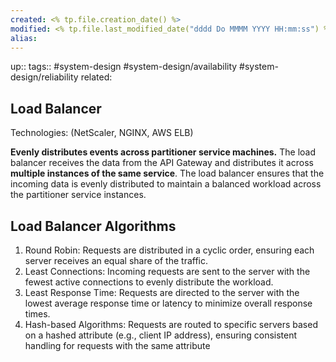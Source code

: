 ```yaml
---
created: <% tp.file.creation_date() %>
modified: <% tp.file.last_modified_date("dddd Do MMMM YYYY HH:mm:ss") %>
alias:
---
```

up::
tags:: #system-design #system-design/availability #system-design/reliability
related:

## Load Balancer
Technologies: (NetScaler, NGINX, AWS ELB)

**Evenly distributes events across partitioner service machines.** The load balancer receives the data from the API Gateway and distributes it across **multiple instances of the same service**. The load balancer ensures that the incoming data is evenly distributed to maintain a balanced workload across the partitioner service instances.


## Load Balancer Algorithms
1. Round Robin: Requests are distributed in a cyclic order, ensuring each server receives an equal share of the traffic.
2. Least Connections: Incoming requests are sent to the server with the fewest active connections to evenly distribute the workload.
3. Least Response Time: Requests are directed to the server with the lowest average response time or latency to minimize overall response times.
4. Hash-based Algorithms: Requests are routed to specific servers based on a hashed attribute (e.g., client IP address), ensuring consistent handling for requests with the same attribute
